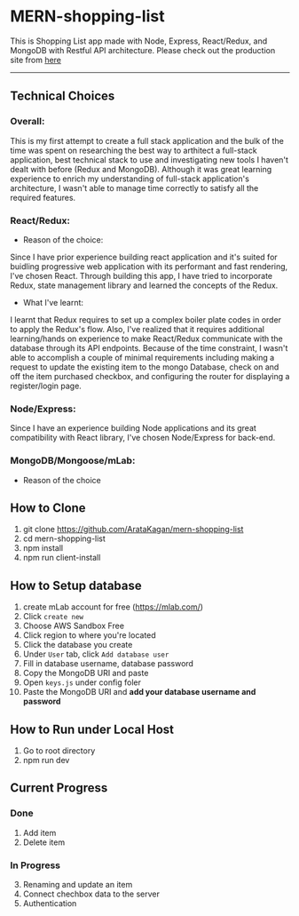 # MERN-shopping-list 

This is Shopping List app made with Node, Express, React/Redux, and MongoDB with Restful API architecture. 
Please check out the production site from [here](https://guarded-crag-55709.herokuapp.com/)
___

## Technical Choices 

### Overall: 

This is my first attempt to create a full stack application and the bulk of the time was spent on researching the best way to arthitect a full-stack application, best technical stack to use and investigating new tools I haven't dealt with before (Redux and MongoDB). Although it was great learning experience to enrich my understanding of full-stack application's architecture, I wasn't able to manage time correctly to satisfy all the required features. 

### React/Redux: 

- Reason of the choice: 

Since I have prior experience building react application and it's suited for buidling progressive web application with its performant and fast rendering, I've chosen React. Through building this app, I have tried to incorporate Redux, state management library and learned the concepts of the Redux. 

- What I've learnt: 

I learnt that Redux requires to set up a complex boiler plate codes in order to apply the Redux's flow. Also, I've realized that it requires additional learning/hands on experience to make React/Redux communicate with the database through its API endpoints. Because of the time constraint, I wasn't able to accomplish a couple of minimal requirements including making a request to update the existing item to the mongo Database, check on and off the item purchased checkbox, and configuring the router for displaying a register/login page. 


### Node/Express: 

Since I have an experience building Node applications and its great compatibility with React library, I've chosen Node/Express for back-end.  

### MongoDB/Mongoose/mLab: 

- Reason of the choice 

## 






## How to Clone 

1. git clone https://github.com/ArataKagan/mern-shopping-list
2. cd mern-shopping-list 
3. npm install 
4. npm run client-install

## How to Setup database

1. create mLab account for free (https://mlab.com/) 
2. Click `create new`
3. Choose AWS Sandbox Free 
4. Click region to where you're located
5. Click the database you create 
6. Under `User` tab, click `Add database user`
7. Fill in database username, database password  
8. Copy the MongoDB URI and paste 
9. Open `keys.js` under config foler 
10. Paste the MongoDB URI and **add your database username and password**


## How to Run under Local Host 

1. Go to root directory 
2. npm run dev

## Current Progress 

### Done 
1. Add item 
2. Delete item 

### In Progress 
3. Renaming and update an item 
4. Connect chechbox data to the server  
5. Authentication 










